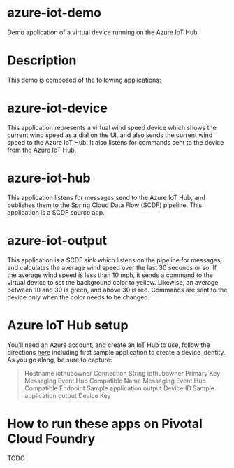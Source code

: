 # azure-iot-demo
Demo application of a virtual device running on the Azure IoT Hub.

# Description
This demo is composed of the following applications:

# azure-iot-device
This application represents a virtual wind speed device which shows the current wind speed as a dial on the UI, and also
sends the current wind speed to the Azure IoT Hub.  It also listens for commands sent to the device from the Azure IoT Hub.
 
# azure-iot-hub
This application listens for messages send to the Azure IoT Hub, and publishes them to the Spring Cloud Data Flow (SCDF) pipeline.  This application
is a SCDF source app.

# azure-iot-output
This application is a SCDF sink which listens on the pipeline for messages, and calculates the average wind speed over the last 30 seconds or so.  If 
the average wind speed is less than 10 mph, it sends a command to the virtual device to set the background color to yellow.  Likewise, an average between
10 and 30 is green, and above 30 is red.  Commands are sent to the device only when the color needs to be changed.

# Azure IoT Hub setup
You'll need an Azure account, and create an IoT Hub to use, follow the directions [here](https://docs.microsoft.com/en-us/azure/iot-hub/iot-hub-java-java-getstarted) including first sample application to create a device identity.  As you go along, be sure to capture:
> Hostname
> iothubowner Connection String
> iothubowner Primary Key
> Messaging Event Hub Compatible Name
> Messaging Event Hub Compatible Endpoint
> Sample application output Device ID
> Sample application output Device Key


# How to run these apps on Pivotal Cloud Foundry
TODO



